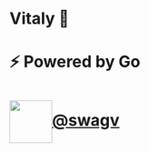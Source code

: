 # Vitaly 👋

# ⚡ Powered by Go

<!-- [![website](./img/linkedin-light.svg)](https://linkedin.com/in/)
[![website](./img/linkedin-dark.svg)](https://linkedin.com/in/)
&nbsp;&nbsp; -->
# <img src="https://1000logos.net/wp-content/uploads/2021/04/Telegram-logo.png" width="75px" align="center">[@swagv](https://t.me/swagv)
